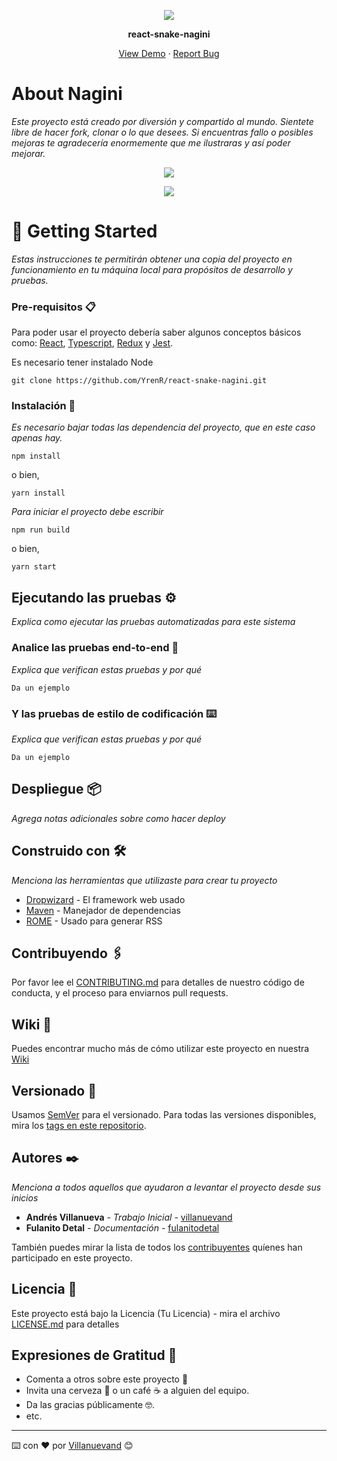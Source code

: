 <p align="center">
  <img src="https://yrenr.github.io/react-snake-nagini/react-snake-nagini-192.png">
</p>
<p align="center">
  <strong>react-snake-nagini</strong
</p>
<p align="center"><a href="https://yrenr.github.io/react-snake-nagini/">View Demo</a> · <a href="https://github.com/YrenR/react-snake-nagini/issues">Report Bug</a></p>

<h1>About Nagini</h1>

_Este proyecto está creado por diversión y compartido al mundo. Sientete libre de hacer fork, clonar o lo que desees. Si encuentras fallo o posibles mejoras te agradecería enormemente que me ilustraras y así poder mejorar._

<p align="center">
  <img src="https://raw.githubusercontent.com/YrenR/react-snake-nagini/feature/002-create-readme.md/public/laptop.png">
</p>

<p align="center">
  <img src="https://raw.githubusercontent.com/YrenR/react-snake-nagini/feature/002-create-readme.md/public/mobile.png">
</p>

<h1>🚀 Getting Started</h1>

_Estas instrucciones te permitirán obtener una copia del proyecto en funcionamiento en tu máquina local para propósitos de desarrollo y pruebas._

### Pre-requisitos 📋

<p>Para poder usar el proyecto debería saber algunos conceptos básicos como: <a href="https://es.reactjs.org/">React</a>, <a href="https://www.typescriptlang.org/">Typescript</a>, <a href="https://es.redux.js.org/">Redux</a> y <a href="https://jestjs.io/es-ES/">Jest</a>.</p>

<p>Es necesario tener instalado Node</p>

```
git clone https://github.com/YrenR/react-snake-nagini.git
```

### Instalación 🔧

_Es necesario bajar todas las dependencia del proyecto, que en este caso apenas hay._

```
npm install
```

o bien,

```
yarn install
```

_Para iniciar el proyecto debe escribir_

```
npm run build
```

o bien,

```
yarn start
```

## Ejecutando las pruebas ⚙️

_Explica como ejecutar las pruebas automatizadas para este sistema_

### Analice las pruebas end-to-end 🔩

_Explica que verifican estas pruebas y por qué_

```
Da un ejemplo
```

### Y las pruebas de estilo de codificación ⌨️

_Explica que verifican estas pruebas y por qué_

```
Da un ejemplo
```

## Despliegue 📦

_Agrega notas adicionales sobre como hacer deploy_

## Construido con 🛠️

_Menciona las herramientas que utilizaste para crear tu proyecto_

- [Dropwizard](http://www.dropwizard.io/1.0.2/docs/) - El framework web usado
- [Maven](https://maven.apache.org/) - Manejador de dependencias
- [ROME](https://rometools.github.io/rome/) - Usado para generar RSS

## Contribuyendo 🖇️

Por favor lee el [CONTRIBUTING.md](https://gist.github.com/villanuevand/xxxxxx) para detalles de nuestro código de conducta, y el proceso para enviarnos pull requests.

## Wiki 📖

Puedes encontrar mucho más de cómo utilizar este proyecto en nuestra [Wiki](https://github.com/tu/proyecto/wiki)

## Versionado 📌

Usamos [SemVer](http://semver.org/) para el versionado. Para todas las versiones disponibles, mira los [tags en este repositorio](https://github.com/tu/proyecto/tags).

## Autores ✒️

_Menciona a todos aquellos que ayudaron a levantar el proyecto desde sus inicios_

- **Andrés Villanueva** - _Trabajo Inicial_ - [villanuevand](https://github.com/villanuevand)
- **Fulanito Detal** - _Documentación_ - [fulanitodetal](#fulanito-de-tal)

También puedes mirar la lista de todos los [contribuyentes](https://github.com/your/project/contributors) quíenes han participado en este proyecto.

## Licencia 📄

Este proyecto está bajo la Licencia (Tu Licencia) - mira el archivo [LICENSE.md](LICENSE.md) para detalles

## Expresiones de Gratitud 🎁

- Comenta a otros sobre este proyecto 📢
- Invita una cerveza 🍺 o un café ☕ a alguien del equipo.
- Da las gracias públicamente 🤓.
- etc.

---

⌨️ con ❤️ por [Villanuevand](https://github.com/Villanuevand) 😊
